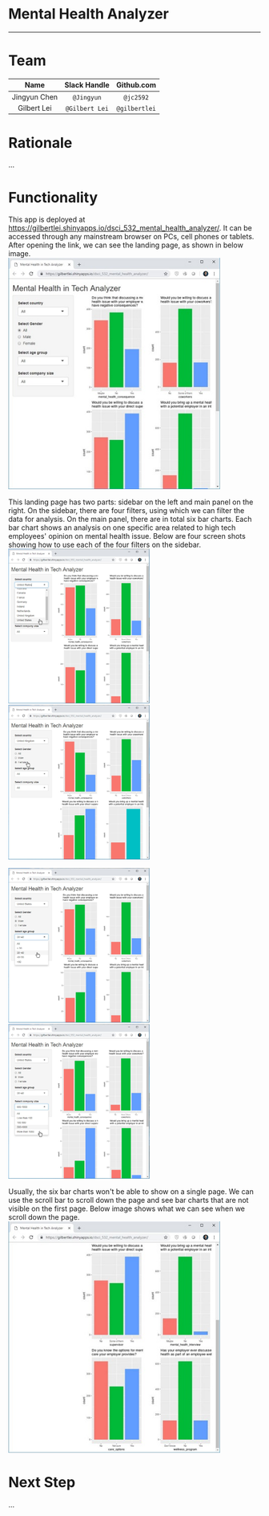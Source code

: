 # Mental Health Analyzer
-------------------------------------------------
# Team
| Name  | Slack Handle | Github.com |
| :------: | :---: | :----------: |
| Jingyun Chen | `@Jingyun` | `@jc2592` |
| Gilbert Lei | `@Gilbert Lei` | `@gilbertlei` |

# Rationale
...


# Functionality

This app is deployed at https://gilbertlei.shinyapps.io/dsci_532_mental_health_analyzer/. It can be accessed through any mainstream browser on PCs, cell phones or tablets. After opening the link, we can see the landing page, as shown in below image.  
<img src="imgs/landing-page.jpg" alt="Landing page" style="width:423px;height:461px;">   

This landing page has two parts: sidebar on the left and main panel on the right. On the sidebar, there are four filters, using which we can filter the data for analysis. On the main panel, there are in total six bar charts. Each bar chart shows an analysis on one specific area related to high tech employees' opinion on mental health issue. Below are four screen shots showing how to use each of the four filters on the sidebar.   
<img src="imgs/select-country.jpg" alt="Select country" style="width:282px;height:308px;"> <img src="imgs/select-gender.jpg" alt="Select gender" style="width:282px;height:308px;">   

<img src="imgs/select-age.jpg" alt="Select age" style="width:282px;height:308px;"> <img src="imgs/select-company-size.jpg" alt="Select company size" style="width:282px;height:308px;">   


Usually, the six bar charts won't be able to show on a single page. We can use the scroll bar to scroll down the page and see bar charts that are not visible on the first page. Below image shows what we can see when we scroll down the page.  
<img src="imgs/scroll-down.jpg" alt="Scroll down" style="width:423px;height:461px;">  


# Next Step
...
